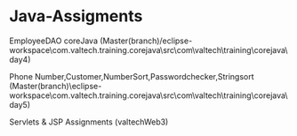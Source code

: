 # Java-Assigments
EmployeeDAO coreJava (Master(branch)/eclipse-workspace\com.valtech.training.corejava\src\com\valtech\training\corejava\day4) 


Phone Number,Customer,NumberSort,Passwordchecker,Stringsort (Master(branch)\eclipse-workspace\com.valtech.training.corejava\src\com\valtech\training\corejava\day5)


Servlets & JSP Assignments (valtechWeb3)
